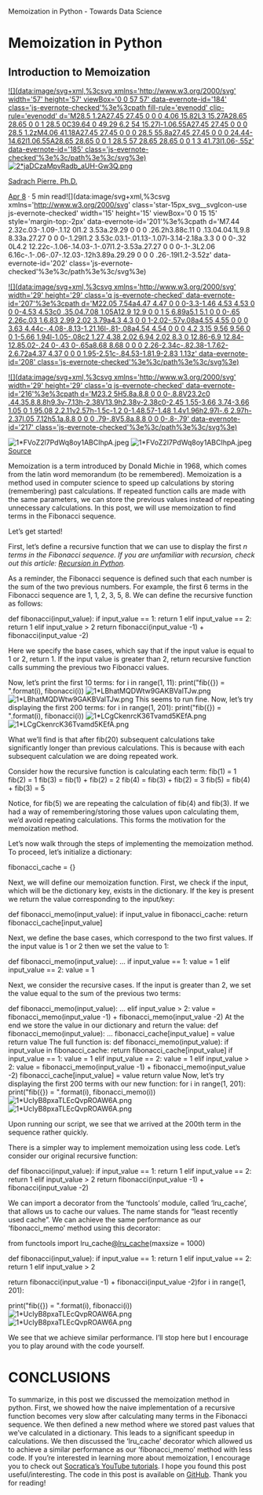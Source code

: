Memoization in Python - Towards Data Science

# Memoization in Python

## Introduction to Memoization

[ ![](data:image/svg+xml,%3csvg xmlns='http://www.w3.org/2000/svg' width='57' height='57' viewBox='0 0 57 57' data-evernote-id='184' class='js-evernote-checked'%3e%3cpath fill-rule='evenodd' clip-rule='evenodd' d='M28.5 1.2A27.45 27.45 0 0 0 4.06 15.82L3 15.27A28.65 28.65 0 0 1 28.5 0C39.64 0 49.29 6.2 54 15.27l-1.06.55A27.45 27.45 0 0 0 28.5 1.2zM4.06 41.18A27.45 27.45 0 0 0 28.5 55.8a27.45 27.45 0 0 0 24.44-14.62l1.06.55A28.65 28.65 0 0 1 28.5 57 28.65 28.65 0 0 1 3 41.73l1.06-.55z' data-evernote-id='185' class='js-evernote-checked'%3e%3c/path%3e%3c/svg%3e) ![2*jaDCzaMpvRadb_aUH-Gw3Q.png](../_resources/670441894d090c49cd976772842a5ac7.png)](https://towardsdatascience.com/@spierre91?source=post_page-----57c0a738179a----------------------)

[Sadrach Pierre, Ph.D.](https://towardsdatascience.com/@spierre91?source=post_page-----57c0a738179a----------------------)

[Apr 8](https://towardsdatascience.com/memoization-in-python-57c0a738179a?source=post_page-----57c0a738179a----------------------) · 5 min read![](data:image/svg+xml,%3csvg xmlns='http://www.w3.org/2000/svg' class='star-15px_svg__svgIcon-use js-evernote-checked' width='15' height='15' viewBox='0 0 15 15' style='margin-top:-2px' data-evernote-id='201'%3e%3cpath d='M7.44 2.32c.03-.1.09-.1.12 0l1.2 3.53a.29.29 0 0 0 .26.2h3.88c.11 0 .13.04.04.1L9.8 8.33a.27.27 0 0 0-.1.29l1.2 3.53c.03.1-.01.13-.1.07l-3.14-2.18a.3.3 0 0 0-.32 0L4.2 12.22c-.1.06-.14.03-.1-.07l1.2-3.53a.27.27 0 0 0-.1-.3L2.06 6.16c-.1-.06-.07-.12.03-.12h3.89a.29.29 0 0 0 .26-.19l1.2-3.52z' data-evernote-id='202' class='js-evernote-checked'%3e%3c/path%3e%3c/svg%3e)

[![](data:image/svg+xml,%3csvg xmlns='http://www.w3.org/2000/svg' width='29' height='29' class='q js-evernote-checked' data-evernote-id='207'%3e%3cpath d='M22.05 7.54a4.47 4.47 0 0 0-3.3-1.46 4.53 4.53 0 0 0-4.53 4.53c0 .35.04.7.08 1.05A12.9 12.9 0 0 1 5 6.89a5.1 5.1 0 0 0-.65 2.26c.03 1.6.83 2.99 2.02 3.79a4.3 4.3 0 0 1-2.02-.57v.08a4.55 4.55 0 0 0 3.63 4.44c-.4.08-.8.13-1.21.16l-.81-.08a4.54 4.54 0 0 0 4.2 3.15 9.56 9.56 0 0 1-5.66 1.94l-1.05-.08c2 1.27 4.38 2.02 6.94 2.02 8.3 0 12.86-6.9 12.84-12.85.02-.24 0-.43 0-.65a8.68 8.68 0 0 0 2.26-2.34c-.82.38-1.7.62-2.6.72a4.37 4.37 0 0 0 1.95-2.51c-.84.53-1.81.9-2.83 1.13z' data-evernote-id='208' class='js-evernote-checked'%3e%3c/path%3e%3c/svg%3e)](https://medium.com/p/57c0a738179a/share/twitter?source=post_actions_header---------------------------)

[![](data:image/svg+xml,%3csvg xmlns='http://www.w3.org/2000/svg' width='29' height='29' class='q js-evernote-checked' data-evernote-id='216'%3e%3cpath d='M23.2 5H5.8a.8.8 0 0 0-.8.8V23.2c0 .44.35.8.8.8h9.3v-7.13h-2.38V13.9h2.38v-2.38c0-2.45 1.55-3.66 3.74-3.66 1.05 0 1.95.08 2.2.11v2.57h-1.5c-1.2 0-1.48.57-1.48 1.4v1.96h2.97l-.6 2.97h-2.37l.05 7.12h5.1a.8.8 0 0 0 .79-.8V5.8a.8.8 0 0 0-.8-.79' data-evernote-id='217' class='js-evernote-checked'%3e%3c/path%3e%3c/svg%3e)](https://medium.com/p/57c0a738179a/share/facebook?source=post_actions_header---------------------------)

![1*FVoZ2l7PdWq8oy1ABCIhpA.jpeg](../_resources/4e7fb3487dc5e3c9d6a36d1ff4dadc49.jpg)
![1*FVoZ2l7PdWq8oy1ABCIhpA.jpeg](../_resources/971a3a6191e593138517c79be881ad5d.jpg)
[Source](https://www.pexels.com/photo/camera-photography-vintage-travel-46794/)

Memoization is a term introduced by Donald Michie in 1968, which comes from the latin word memorandum (to be remembered). Memoization is a method used in computer science to speed up calculations by storing (remembering) past calculations. If repeated function calls are made with the same parameters, we can store the previous values instead of repeating unnecessary calculations. In this post, we will use memoization to find terms in the Fibonacci sequence.

Let’s get started!

First, let’s define a recursive function that we can use to display the first *n *terms in the Fibonacci sequence. If you are unfamiliar with recursion, check out this article: [*Recursion in Python*](https://towardsdatascience.com/recursion-in-python-b026d7dde906)*.*

As a reminder, the Fibonacci sequence is defined such that each number is the sum of the two previous numbers. For example, the first 6 terms in the Fibonacci sequence are 1, 1, 2, 3, 5, 8. We can define the recursive function as follows:

def fibonacci(input_value):
if input_value == 1:
return 1
elif input_value == 2:
return 1
elif input_value > 2
return fibonacci(input_value -1) + fibonacci(input_value -2)

Here we specify the base cases, which say that if the input value is equal to 1 or 2, return 1. If the input value is greater than 2, return recursive function calls summing the previous two Fibonacci values.

Now, let’s print the first 10 terms:
for i in range(1, 11):
print("fib({}) = ".format(i), fibonacci(i))
![1*LBhatMQDWtw9GAKBValTJw.png](:/dae91dc67758bc06026cca9cb732e305)
![1*LBhatMQDWtw9GAKBValTJw.png](../_resources/cb711d2e3b5fd21ef48376c855f4f02d.png)
This seems to run fine. Now, let’s try displaying the first 200 terms:
for i in range(1, 201):
print("fib({}) = ".format(i), fibonacci(i))
![1*LCgCkenrcK36Tvamd5KEfA.png](../_resources/3b2c931430b934512b8bde9bd8ea5173.png)
![1*LCgCkenrcK36Tvamd5KEfA.png](../_resources/d781809b4501d80f6e32e133b2a01c53.png)

What we’ll find is that after fib(20) subsequent calculations take significantly longer than previous calculations. This is because with each subsequent calculation we are doing repeated work.

Consider how the recursive function is calculating each term:
fib(1) = 1
fib(2) = 1
fib(3) = fib(1) + fib(2) = 2
fib(4) = fib(3) + fib(2) = 3
fib(5) = fib(4) + fib(3) = 5

Notice, for fib(5) we are repeating the calculation of fib(4) and fib(3). If we had a way of remembering/storing those values upon calculating them, we’d avoid repeating calculations. This forms the motivation for the memoization method.

Let’s now walk through the steps of implementing the memoization method. To proceed, let’s initialize a dictionary:

fibonacci_cache = {}

Next, we will define our memoization function. First, we check if the input, which will be the dictionary key, exists in the dictionary. If the key is present we return the value corresponding to the input/key:

def fibonacci_memo(input_value):
if input_value in fibonacci_cache:
return fibonacci_cache[input_value]

Next, we define the base cases, which correspond to the two first values. If the input value is 1 or 2 then we set the value to 1:

def fibonacci_memo(input_value):
... if input_value == 1:
value = 1
elif input_value == 2:
value = 1

Next, we consider the recursive cases. If the input is greater than 2, we set the value equal to the sum of the previous two terms:

def fibonacci_memo(input_value):
...
elif input_value > 2:
value = fibonacci_memo(input_value -1) + fibonacci_memo(input_value -2)
At the end we store the value in our dictionary and return the value:
def fibonacci_memo(input_value):
...
fibonacci_cache[input_value] = value
return value
The full function is:
def fibonacci_memo(input_value):
if input_value in fibonacci_cache:
return fibonacci_cache[input_value]
if input_value == 1:
value = 1
elif input_value == 2:
value = 1
elif input_value > 2:
value = fibonacci_memo(input_value -1) + fibonacci_memo(input_value -2)
fibonacci_cache[input_value] = value
return value
Now, let’s try displaying the first 200 terms with our new function:
for i in range(1, 201):
print("fib({}) = ".format(i), fibonacci_memo(i))
![1*UcIyB8pxaTLEcQvpROAW6A.png](../_resources/3182600236e2f39e0b23b645b5ee1d23.png)
![1*UcIyB8pxaTLEcQvpROAW6A.png](../_resources/029b216d20fb51658690a4b4d562cf17.png)

Upon running our script, we see that we arrived at the 200th term in the sequence rather quickly.

There is a simpler way to implement memoization using less code. Let’s consider our original recursive function:

def fibonacci(input_value):
if input_value == 1:
return 1
elif input_value == 2:
return 1
elif input_value > 2
return fibonacci(input_value -1) + fibonacci(input_value -2)

We can import a decorator from the ‘functools’ module, called ‘lru_cache’, that allows us to cache our values. The name stands for “least recently used cache”. We can achieve the same performance as our ‘fibonacci_memo’ method using this decorator:

from functools import lru_cache[@lru_cache](http://twitter.com/lru_cache)(maxsize = 1000)

def fibonacci(input_value):
if input_value == 1:
return 1
elif input_value == 2:
return 1
elif input_value > 2

return fibonacci(input_value -1) + fibonacci(input_value -2)for i in range(1, 201):

print("fib({}) = ".format(i), fibonacci(i))
![1*UcIyB8pxaTLEcQvpROAW6A.png](../_resources/3182600236e2f39e0b23b645b5ee1d23.png)
![1*UcIyB8pxaTLEcQvpROAW6A.png](../_resources/029b216d20fb51658690a4b4d562cf17.png)

We see that we achieve similar performance. I’ll stop here but I encourage you to play around with the code yourself.

# CONCLUSIONS

To summarize, in this post we discussed the memoization method in python. First, we showed how the naive implementation of a recursive function becomes very slow after calculating many terms in the Fibonacci sequence. We then defined a new method where we stored past values that we’ve calculated in a dictionary. This leads to a significant speedup in calculations. We then discussed the ‘lru_cache’ decorator which allowed us to achieve a similar performance as our ‘fibonacci_memo’ method with less code. If you’re interested in learning more about memoization, I encourage you to check out [Socratica’s YouTube tutorials](https://www.youtube.com/watch?v=Qk0zUZW-U_M&t=302s). I hope you found this post useful/interesting. The code in this post is available on [GitHub](https://github.com/spierre91/medium_code/blob/master/data_structures_and_algorithms/memo_fibonacci.py). Thank you for reading!